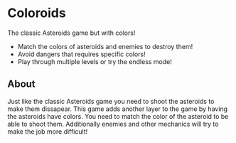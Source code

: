 # Coloroids

The classic Asteroids game but with colors!

- Match the colors of asteroids and enemies to destroy them!
- Avoid dangers that requires specific colors!
- Play through multiple levels or try the endless mode!

## About

Just like the classic Asteroids game you need to shoot the asteroids to make
them dissapear. This game adds another layer to the game by having the asteroids
have colors. You need to match the color of the asteroid to be able to shoot
them. Additionally enemies and other mechanics will try to make the job more
difficult!
